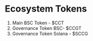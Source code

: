 # Ecosystem Tokens

1. Main BSC Token - $CCT
2. Governance Token BSC- $CCGT
3. Governance Token Solana - $SCCG
